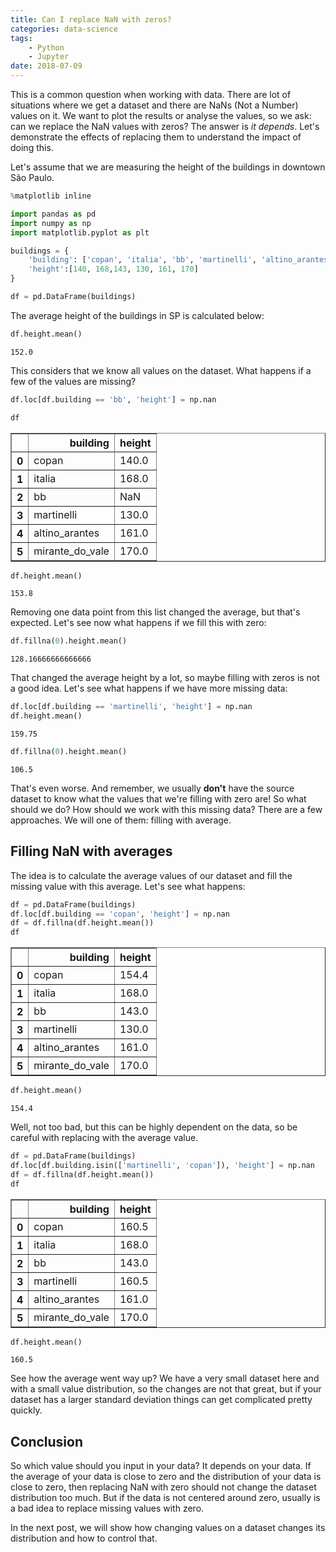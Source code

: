 ```yaml
---
title: Can I replace NaN with zeros?
categories: data-science
tags:
    - Python
    - Jupyter
date: 2018-07-09
---
```



This is a common question when working with data. There are lot of situations where we get a dataset and there are NaNs (Not a Number) values on it. We want to plot the results or analyse the values, so we ask: can we replace the NaN values with zeros? The answer is *it depends*. Let's demonstrate the effects of replacing them to understand the impact of doing this.

Let's assume that we are measuring the height of the buildings in downtown São Paulo. 


```python
%matplotlib inline

import pandas as pd
import numpy as np
import matplotlib.pyplot as plt
```


```python
buildings = {
    'building': ['copan', 'italia', 'bb', 'martinelli', 'altino_arantes', 'mirante_do_vale'],
    'height':[140, 168,143, 130, 161, 170]
}
```


```python
df = pd.DataFrame(buildings)
```

The average height of the buildings in SP is calculated below:


```python
df.height.mean()
```




    152.0



This considers that we know all values on the dataset. What happens if a few of the values are missing?


```python
df.loc[df.building == 'bb', 'height'] = np.nan
```


```python
df
```




<div>
<style scoped>
    .dataframe tbody tr th:only-of-type {
        vertical-align: middle;
    }

    .dataframe tbody tr th {
        vertical-align: top;
    }

    .dataframe thead th {
        text-align: right;
    }
</style>
<table border="1" class="dataframe">
  <thead>
    <tr style="text-align: right;">
      <th></th>
      <th>building</th>
      <th>height</th>
    </tr>
  </thead>
  <tbody>
    <tr>
      <th>0</th>
      <td>copan</td>
      <td>140.0</td>
    </tr>
    <tr>
      <th>1</th>
      <td>italia</td>
      <td>168.0</td>
    </tr>
    <tr>
      <th>2</th>
      <td>bb</td>
      <td>NaN</td>
    </tr>
    <tr>
      <th>3</th>
      <td>martinelli</td>
      <td>130.0</td>
    </tr>
    <tr>
      <th>4</th>
      <td>altino_arantes</td>
      <td>161.0</td>
    </tr>
    <tr>
      <th>5</th>
      <td>mirante_do_vale</td>
      <td>170.0</td>
    </tr>
  </tbody>
</table>
</div>




```python
df.height.mean()
```




    153.8



Removing one data point from this list changed the average, but that's expected. Let's see now what happens if we fill this with zero:


```python
df.fillna(0).height.mean()
```




    128.16666666666666



That changed the average height by a lot, so maybe filling with zeros is not a good idea. Let's see what happens if we have more missing data:


```python
df.loc[df.building == 'martinelli', 'height'] = np.nan
df.height.mean()
```




    159.75




```python
df.fillna(0).height.mean()
```




    106.5



That's even worse. And remember, we usually **don't** have the source dataset to know what the values that we're filling with zero are! So what should we do? How should we work with this missing data? There are a few approaches. We will one of them: filling with average.

## Filling NaN with averages

The idea is to calculate the average values of our dataset and fill the missing value with this average. Let's see what happens:


```python
df = pd.DataFrame(buildings)
df.loc[df.building == 'copan', 'height'] = np.nan
df = df.fillna(df.height.mean())
df
```




<div>
<style scoped>
    .dataframe tbody tr th:only-of-type {
        vertical-align: middle;
    }

    .dataframe tbody tr th {
        vertical-align: top;
    }

    .dataframe thead th {
        text-align: right;
    }
</style>
<table border="1" class="dataframe">
  <thead>
    <tr style="text-align: right;">
      <th></th>
      <th>building</th>
      <th>height</th>
    </tr>
  </thead>
  <tbody>
    <tr>
      <th>0</th>
      <td>copan</td>
      <td>154.4</td>
    </tr>
    <tr>
      <th>1</th>
      <td>italia</td>
      <td>168.0</td>
    </tr>
    <tr>
      <th>2</th>
      <td>bb</td>
      <td>143.0</td>
    </tr>
    <tr>
      <th>3</th>
      <td>martinelli</td>
      <td>130.0</td>
    </tr>
    <tr>
      <th>4</th>
      <td>altino_arantes</td>
      <td>161.0</td>
    </tr>
    <tr>
      <th>5</th>
      <td>mirante_do_vale</td>
      <td>170.0</td>
    </tr>
  </tbody>
</table>
</div>




```python
df.height.mean()
```




    154.4



Well, not too bad, but this can be highly dependent on the data, so be careful with replacing with the average value.


```python
df = pd.DataFrame(buildings)
df.loc[df.building.isin(['martinelli', 'copan']), 'height'] = np.nan
df = df.fillna(df.height.mean())
df
```




<div>
<style scoped>
    .dataframe tbody tr th:only-of-type {
        vertical-align: middle;
    }

    .dataframe tbody tr th {
        vertical-align: top;
    }

    .dataframe thead th {
        text-align: right;
    }
</style>
<table border="1" class="dataframe">
  <thead>
    <tr style="text-align: right;">
      <th></th>
      <th>building</th>
      <th>height</th>
    </tr>
  </thead>
  <tbody>
    <tr>
      <th>0</th>
      <td>copan</td>
      <td>160.5</td>
    </tr>
    <tr>
      <th>1</th>
      <td>italia</td>
      <td>168.0</td>
    </tr>
    <tr>
      <th>2</th>
      <td>bb</td>
      <td>143.0</td>
    </tr>
    <tr>
      <th>3</th>
      <td>martinelli</td>
      <td>160.5</td>
    </tr>
    <tr>
      <th>4</th>
      <td>altino_arantes</td>
      <td>161.0</td>
    </tr>
    <tr>
      <th>5</th>
      <td>mirante_do_vale</td>
      <td>170.0</td>
    </tr>
  </tbody>
</table>
</div>




```python
df.height.mean()
```




    160.5



See how the average went way up? We have a very small dataset here and with a small value distribution, so the changes are not that great, but if your dataset has a larger standard deviation things can get complicated pretty quickly.

## Conclusion

So which value should you input in your data? It depends on your data. If the average of your data is close to zero and the distribution of your data is close to zero, then replacing NaN with zero should not change the dataset distribution too much. But if the data is not centered around zero, usually is a bad idea to replace missing values with zero.

In the next post, we will show how changing values on a dataset changes its distribution and how to control that.
